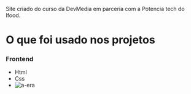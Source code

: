 Site criado do curso da DevMedia em parceria com a Potencia tech do Ifood.

# O que foi usado nos projetos

### Frontend
  - Html
  - Css
  - ![a-era](https://github.com/LeOzInNDF/a-era-artificial/assets/112107085/c5801369-0ad1-40ef-904b-7f0e8353ec79)
